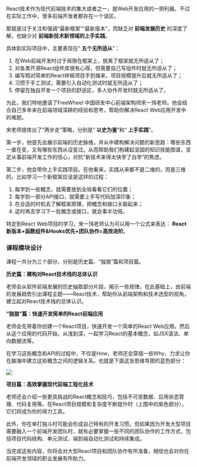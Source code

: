 React技术作为现代前端技术的集大成者之一，是Web开发应用的一把利器。不过在实际工作中，很多前端开发者都存在一个误区。

那就是过于关注和强调“最新框架”“最新版本”，而缺乏对 **前端发展历史** 的深度了解，也缺少对 **前端新技术新领域的上手实践**。

具体到实际项目中，主要表现在“ **五个无所适从**”：

1. 在Web前端开发时过于局限在框架上，脱离了框架就无所适从了；
2. 对各类开源React组件库很有心得，但需要自己写组件时就无所适从了；
3. 编写相对简单的React样板项目手到擒来，项目规模提升后就无所适从了；
4. 习惯于手工测试，需要引入自动化测试时就无所适从了；
5. 停留在独自开发一个项目的舒适区，多人协作开发时就无所适从了。

为此，我们特地邀请了FreeWheel 中国研发中心前端架构师宋一玮老师。他会结合自己多年来在前端领域深耕的经验和思考，帮助你解决React Web应用开发中的难题。

宋老师提炼出了“两步走”策略，分别是“ **以史为鉴**”和“ **上手实践**”。

第一步，他首先会展示前端的历史脉络，并从中建构解决问题的新思路：哪些东西一直在变，又有哪些东西从没变过。从而帮助我们构建起坚固的知识技能图谱，坚定从事前端开发工作的信心，对抗“新技术来得太快学了白学”的焦虑。

第二步，他会带你上手实践项目。在他看来，实践从来都不是二维的，而是三维的。比如学习一个新框架应该是这样的过程：

1. 每学到一些概念，就需要放到全局看看它们的位置；
2. 每学到一部分API接口，就需要上手写代码加深印象；
3. 在合适的时机去了解框架原理，把概念和接口关联起来；
4. 这时再去学习下一批概念或接口，就会事半功倍。

特定到React Web项目的学习，宋一玮老师认为可以用一个公式来表达： **React新版本+函数组件&Hooks优先+团队协作=高效进阶**。

### 课程模块设计

课程一共分为三个部分，分别是历史篇、“独狼”篇和项目篇。

**历史篇：建构对React技术栈的总体认识**

老师会从软件前端发展的历史抽取部分片段，揭示一些规律。在此基础上，由前端的发展趋势引出课程主题——React技术，帮助你从前端架构和技术选型的视角，建立起对React技术栈的总体认识。

**“独狼”篇：快速开发简单的React前端应用**

老师会先带着你创建一个React项目，快速开发一个简单的React Web应用。然后从这个应用的代码开始，从浅到深，一起学习React的基本概念，如JSX语法、单向数据流等。

在学习这些概念和API的过程中，不仅是How，老师还会穿插一些Why，力求让你在脑海中建立这些概念之间的逻辑关系。也就是下面这张思维导图的蓝色部分：

![](https://static001.geekbang.org/resource/image/39/93/39bab54c5ea0af1be554a4fe71b18b93.jpeg?wh=1184x720)

**项目篇：高效掌握现代前端工程化技术**

老师还会介绍一些更具挑战的React概念和技巧，包括不可变数据、应用状态管理、代码复用等。在React项目规模和复杂度不断提升时（上图中的紫色部分），它们将成为你的得力工具。

此外，你在单打独斗时可能会形成自己特有的开发习惯。但如果因为开发大型项目需要融入一个前端开发团队时，就有必要掌握一些不同的团队协作的工作方式，包括项目代码结构、单元测试、端到端自动化测试和持续集成。

当完成这些内容，你将会对大型React项目和团队协作有所准备，相信也会对你在前端开发领域的职业发展有所助力。